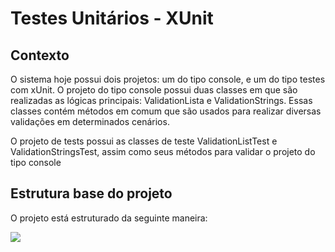 # Testes Unitários - XUnit 

## Contexto
O sistema hoje possui dois projetos: um do tipo console, e um do tipo testes com xUnit. O projeto do tipo console possui duas classes em que são realizadas as lógicas principais: ValidationLista e ValidationStrings. Essas classes contém métodos em comum que são usados para realizar diversas validações em determinados cenários.

O projeto de tests possui as classes de teste ValidationListTest e ValidationStringsTest, assim como seus métodos para validar o projeto do tipo console

## Estrutura base do projeto
O projeto está estruturado da seguinte maneira:

![](https://github.com/digitalinnovationone/trilha-net-testes-unitarios-desafio/raw/main/Imagens/projeto.png)


